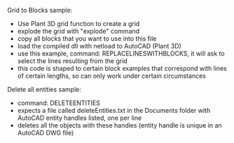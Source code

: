 Grid to Blocks sample:
- Use Plant 3D grid function to create a grid
- explode the grid with "explode" command
- copy all blocks that you want to use into this file
- load the compiled dll with netload to AutoCAD (Plant 3D)
- use this example, command: REPLACELINESWITHBLOCKS, it will ask to select the lines resulting from the grid
- this code is shaped to certain block examples that correspond with lines of certain lengths, so can only work under certain circumstances

Delete all entities sample:
- command: DELETEENTITIES
- expects a file called deleteEntities.txt in the Documents folder with AutoCAD entity handles listed, one per line
- deletes all the objects with these handles (entity handle is unique in an AutoCAD DWG file)
  

